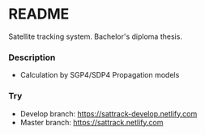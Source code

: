 # README #

Satellite tracking system. Bachelor's diploma thesis.

### Description ###

* Calculation by SGP4/SDP4 Propagation models

### Try ###
* Develop branch: https://sattrack-develop.netlify.com
* Master branch: https://sattrack.netlify.com
